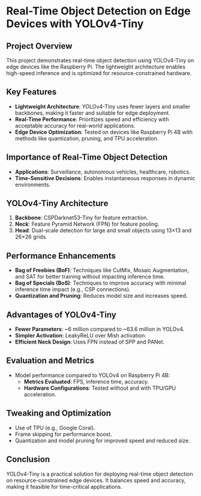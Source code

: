 # Real-Time Object Detection on Edge Devices with YOLOv4-Tiny

## Project Overview
This project demonstrates real-time object detection using YOLOv4-Tiny on edge devices like the Raspberry Pi. The lightweight architecture enables high-speed inference and is optimized for resource-constrained hardware.

## Key Features
- **Lightweight Architecture**: YOLOv4-Tiny uses fewer layers and smaller backbones, making it faster and suitable for edge deployment.
- **Real-Time Performance**: Prioritizes speed and efficiency with acceptable accuracy for real-world applications.
- **Edge Device Optimization**: Tested on devices like Raspberry Pi 4B with methods like quantization, pruning, and TPU acceleration.

## Importance of Real-Time Object Detection
- **Applications**: Surveillance, autonomous vehicles, healthcare, robotics.
- **Time-Sensitive Decisions**: Enables instantaneous responses in dynamic environments.

## YOLOv4-Tiny Architecture
1. **Backbone**: CSPDarknet53-Tiny for feature extraction.
2. **Neck**: Feature Pyramid Network (FPN) for feature pooling.
3. **Head**: Dual-scale detection for large and small objects using 13×13 and 26×26 grids.

## Performance Enhancements
- **Bag of Freebies (BoF)**: Techniques like CutMix, Mosaic Augmentation, and SAT for better training without impacting inference time.
- **Bag of Specials (BoS)**: Techniques to improve accuracy with minimal inference time impact (e.g., CSP connections).
- **Quantization and Pruning**: Reduces model size and increases speed.

## Advantages of YOLOv4-Tiny
- **Fewer Parameters**: ~6 million compared to ~63.6 million in YOLOv4.
- **Simpler Activation**: LeakyReLU over Mish activation.
- **Efficient Neck Design**: Uses FPN instead of SPP and PANet.

## Evaluation and Metrics
- Model performance compared to YOLOv4 on Raspberry Pi 4B:
  - **Metrics Evaluated**: FPS, inference time, accuracy.
  - **Hardware Configurations**: Tested without and with TPU/GPU acceleration.

## Tweaking and Optimization
- Use of TPU (e.g., Google Coral).
- Frame skipping for performance boost.
- Quantization and model pruning for improved speed and reduced size.

## Conclusion
YOLOv4-Tiny is a practical solution for deploying real-time object detection on resource-constrained edge devices. It balances speed and accuracy, making it feasible for time-critical applications.

